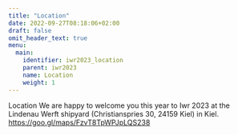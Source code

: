 ```yaml
---
title: "Location"
date: 2022-09-27T08:18:06+02:00
draft: false
omit_header_text: true
menu:
  main:
    identifier: iwr2023_location
    parent: iwr2023
    name: Location
    weight: 1
---
```


Location
We are happy to welcome you this year to Iwr 2023 at the Lindenau Werft shipyard (Christianspries 30, 24159 Kiel) in Kiel.
https://goo.gl/maps/FzvT8TpWPJpLQS238
